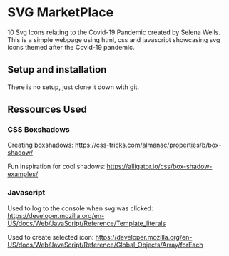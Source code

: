 # SVG MarketPlace
10 Svg Icons relating to the Covid-19 Pandemic created by Selena Wells.
This is a simple webpage using html, css and javascript showcasing svg icons themed after the Covid-19 pandemic.

## Setup and installation
There is no setup, just clone it down with git.

## Ressources Used 
### CSS Boxshadows
Creating boxshadows: https://css-tricks.com/almanac/properties/b/box-shadow/

Fun inspiration for cool shadows: https://alligator.io/css/box-shadow-examples/

### Javascript
Used to log to the console when svg was clicked: https://developer.mozilla.org/en-US/docs/Web/JavaScript/Reference/Template_literals

Used to create selected icon: https://developer.mozilla.org/en-US/docs/Web/JavaScript/Reference/Global_Objects/Array/forEach






